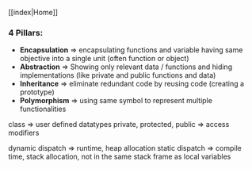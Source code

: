 [[index|Home]]

### 4 Pillars: 
- **Encapsulation** => encapsulating functions and variable having same objective into a single unit (often function or object)
- **Abstraction** => Showing only relevant data / functions and hiding implementations (like private and public functions and data)
- **Inheritance** => eliminate redundant code by reusing code (creating a prototype) 
- **Polymorphism** => using same symbol to represent multiple functionalities

class => user defined datatypes
private, protected, public => access modifiers

dynamic dispatch => runtime, heap allocation
static dispatch => compile time, stack allocation, not in the same stack frame as local variables

